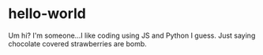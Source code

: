 # hello-world

Um hi?
I'm someone...I like coding using JS and Python I guess.
Just saying chocolate covered strawberries are bomb.
